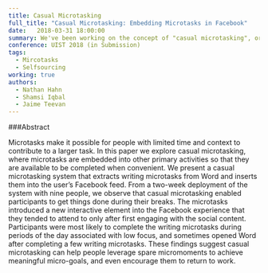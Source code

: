 ```yaml
---
title: Casual Microtasking
full_title: "Casual Microtasking: Embedding Microtasks in Facebook"
date:   2018-03-31 18:00:00
summary: We've been working on the concept of "casual microtasking", or giving people small tasks to work on while they're doing other activities. In this paper, we explored this with Facebook -- we inserted small writing tasks into users' Facebook news feed, and gathered some responses about their experience with it. 
conference: UIST 2018 (in Submission)
tags:
  - Mircotasks
  - Selfsourcing
working: true
authors:
  - Nathan Hahn
  - Shamsi Iqbal
  - Jaime Teevan
---
```


###Abstract

Microtasks make it possible for people with limited time and context to contribute to a larger task. In this paper we explore casual microtasking, where microtasks are embedded into other primary activities so that they are available to be completed when convenient. We present a casual microtasking system that extracts writing microtasks from Word and inserts them into the user’s Facebook feed. From a two-week deployment of the system with nine people, we observe that casual microtasking enabled participants to get things done during their breaks. The microtasks introduced a new interactive element into the Facebook experience that they tended to attend to only after first engaging with the social content. Participants were most likely to complete the writing microtasks during periods of the day associated with low focus, and sometimes opened Word after completing a few writing microtasks. These findings suggest casual microtasking can help people leverage spare micromoments to achieve meaningful micro-goals, and even encourage them to return to work.

